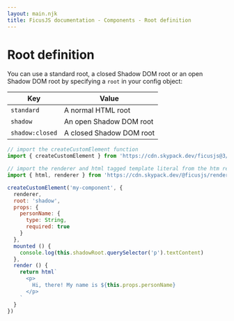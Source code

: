 ```yaml
---
layout: main.njk
title: FicusJS documentation - Components - Root definition
---
```

# Root definition

You can use a standard root, a closed Shadow DOM root or an open Shadow DOM root by specifying a `root` in your config object:

| Key             | Value                    |
| --------------- | ------------------------ |
| `standard`      | A normal HTML root       |
| `shadow`        | An open Shadow DOM root  |
| `shadow:closed` | A closed Shadow DOM root |

```js
// import the createCustomElement function
import { createCustomElement } from 'https://cdn.skypack.dev/ficusjs@3/custom-element'

// import the renderer and html tagged template literal from the htm renderer
import { html, renderer } from 'https://cdn.skypack.dev/@ficusjs/renderers@3/htm'

createCustomElement('my-component', {
  renderer,
  root: 'shadow',
  props: {
    personName: {
      type: String,
      required: true
    }
  },
  mounted () {
    console.log(this.shadowRoot.querySelector('p').textContent)
  },
  render () {
    return html`
      <p>
        Hi, there! My name is ${this.props.personName}
      </p>
    `
  }
})
```

